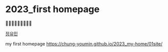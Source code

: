 # 2023_first homepage
🥺🥺🥺🥺🥺🥺🥺🥺🥺

[정유민](https://github.com/chung-youmin)

my first homepage 
https://chung-youmin.github.io/2023_my-home/01site/
